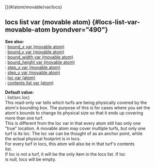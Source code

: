 []{#/atom/movable/var/locs}    
## locs list var (movable atom) {#locs-list-var-movable-atom byondver="490"}    
**See also:**    
:   [bound_x var (movable atom)](/ref/atom/movable/var/bound_x)    
:   [bound_y var (movable atom)](/ref/atom/movable/var/bound_y)    
:   [bound_width var (movable atom)](/ref/atom/movable/var/bound_width)    
:   [bound_height var (movable atom)](/ref/atom/movable/var/bound_height)    
:   [step_x var (movable atom)](/ref/atom/movable/var/step_x)    
:   [step_y var (movable atom)](/ref/atom/movable/var/step_y)    
:   [loc var (atom)](/ref/atom/var/loc)    
:   [contents list var (atom)](/ref/atom/var/contents)    
<!-- -->    
**Default value:**    
:   list(src.loc)    
This read-only var tells which turfs are being physically covered by the    
atom\'s bounding box. The purpose of this is for cases where you set the    
atom\'s bounds to change its physical size so that it ends up covering    
more than one turf.    
This is different from the loc var in that every atom still has only one    
\"true\" location. A movable atom may cover multiple turfs, but only one    
turf is its loc. The loc var can be thought of as an anchor point, while    
the actual physical footprint is in locs.    
For every turf in locs, this atom will also be in that turf\'s contents    
list.    
If loc is not a turf, it will be the only item in the locs list. If loc    
is null, locs will be empty.  